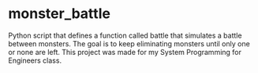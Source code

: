 # monster_battle
Python script that defines a function called battle that simulates a battle between monsters. The goal is to keep eliminating monsters until only one or none are left. This project was made for my System Programming for Engineers class.
